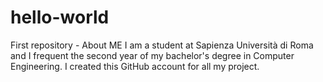 # hello-world
First repository - About ME
I am a student at Sapienza Università di Roma and I frequent the second year of my bachelor's degree in Computer Engineering.
I created this GitHub account for all my project. 
